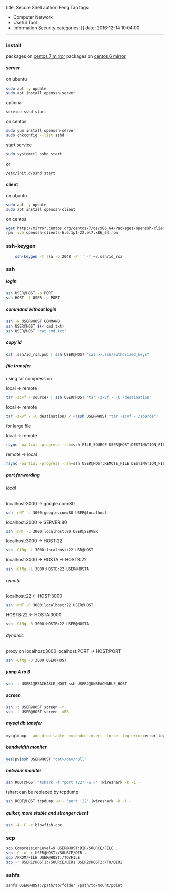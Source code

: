 title: Secure Shell
author: Feng Tao
tags:
  - Computer Network
  - Useful Tool
  - Information Security
categories: []
date: 2016-12-14 10:04:00
---
### install

packages on <a href="http://mirror.centos.org/centos/7/os/x86_64/Packages/">centos 7 mirror</a>
packages on <a href="http://mirror.centos.org/centos/6/os/x86_64/Packages/">centos 6 mirror</a>

#### server
on ubuntu 
```bash
sudo apt -y update
sudo apt install openssh-server
```
optional
```bash
service sshd start
```
on centos
```bash
sudo yum install openssh-server
sudo chkconfig --list sshd
```
start service
```bash
sudo systemctl sshd start 
```
or 
```bash
/etc/init.d/sshd start
```

<!-- more -->

#### client
on ubuntu
```bash
sudo apt -y update
sudo apt install openssh-client
```
on centos
```bash
wget http://mirror.centos.org/centos/7/os/x86_64/Packages/openssh-clients-6.6.1p1-22.el7.x86_64.rpm
rpm -ivh openssh-clients-6.6.1p1-22.el7.x86_64.rpm
```
### ssh-keygen
```bash
	ssh-keygen -t rsa -b 2048 -P '' -f ~/.ssh/id_rsa
```
### ssh

##### login
```bash
ssh USER@HOST -p PORT
ssh HOST -l USER -p PORT
```
##### command without login
```bash
ssh -N USER@HOST COMMAND
ssh USER@HOST $(< cmd.txt)
ssh USER@HOST "cat cmd.txt"
```
##### copy id
```bash
cat .ssh/id_rsa.pub | ssh USER@HOST "cat >>.ssh/authorized_keys"
```
##### file transfer

using tar compression

local -> remote
```bash
tar -zcvf - source/ | ssh USER@HOST "tar -zxvf - -C /destination"
```
local <- remote
```bash
tar -zxvf - -C destination/ < <(ssh USER@HOST "tar -zcvf - /source")
```
for large file

local -> remote
```bash
rsync -partial -progress -rsh=ssh FILE_SOURCE USER@HOST:DESTINATION_FILE
```
remote -> local
```bash
rsync -partial -progress -rsh=ssh USER@HOST:REMOTE_FILE DESTINATION_FILE
```

##### port forwording

###### local

localhost:3000 -> google.com:80
```bash
ssh -nNT -L 3000:google.com:80 USER@localhost
```
localhost:3000 -> SERVER:80
```bash
ssh -nNT -L 3000:localhost:80 USER@SERVER	
```
localhost:3000 -> HOST:22
```bash
ssh -CfNg -L 3000:localhost:22 USR@HOST
```
localhost:3000 -> HOSTA -> HOSTB:22
```bash
ssh -CfNg -L 3000:HOSTB:22 USER@HOSTA
```

###### remote

localhost:22 <- HOST:3000
```bash
ssh -nNT -R 3000:localhost:22 USER@HOST
```
HOSTB:22 <- HOSTA:3000
```bash
ssh -CfNg -R 3000:HOSTB:22 USER@HOSTA
```
###### dynamic

proxy on localhost:3000
localhost:PORT -> HOST:PORT
```bash
ssh -CfNg -D 3000 USER@HOST
```
##### jump A to B
```bash
ssh -t USER1@REACHABLE_HOST ssh USER2@UNREACHABLE_HOST
```
##### screen
```bash
ssh -t USER@HOST screen -r
ssh -t USER@HOST screen -xRR
```
##### mysql db tansfer
```bash
mysqldump --add-drop-table -extended-insert -force -log-error=error.log -uUSER -pPASS OLD_DB_NAME | ssh -C USER@HOST "mysql -uUSER -pPASS NEW_DB_NAME"
```
##### bandwidth moniter
```bash
yes|pv|ssh USER@HOST "cat>/dev/null"
```
##### network moniter
```bash
ssh ROOT@HOST 'tshark -f "port !22" -w -' |wireshark -k -i -
```
tshart can be replaced by tcpdump
```bash
ssh ROOT@HOST tcpdump -w - 'port !22' |wireshark -k -i -
```
##### quiker, more stable and stronger client
```bash
ssh -4 -C -c blowfish-cbc
```
### scp 
```bash
scp CompressionLevel=9 USER@HOST:DIR/SOURCE/FILE .
scp -C -o -r USER@HOST:/SOURCE/DIR .
scp /FROM/FILE USER@HOST:/TO/FILE
scp -r USER1@HOST1:/SOURCE/DIR1 USER2@HOST2:/TO/DIR2
```

### sshfs
```bash
sshfs USER@HOST:/path/to/folder /path/to/mount/point
```